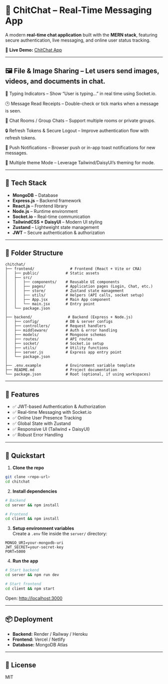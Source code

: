 # 💬 ChitChat – Real-Time Messaging App

A modern **real-time chat application** built with the **MERN stack**, featuring secure authentication, live messaging, and online user status tracking.

🔗 **Live Demo:** [ChitChat App](https://mern-stack-chat-app-ddrd.onrender.com/)

---

## 🖼️ File & Image Sharing – Let users send images, videos, and documents in chat.

📱 Typing Indicators – Show “User is typing…” in real time using Socket.io.

🕒 Message Read Receipts – Double-check or tick marks when a message is seen.

📂 Chat Rooms / Group Chats – Support multiple rooms or private groups.

🔒 Refresh Tokens & Secure Logout – Improve authentication flow with refresh tokens.

🔔 Push Notifications – Browser push or in-app toast notifications for new messages.

🌙 Multiple theme Mode  – Leverage Tailwind/DaisyUI’s theming for mode.

---

## 🌟 Tech Stack

- **MongoDB** – Database  
- **Express.js** – Backend framework  
- **React.js** – Frontend library  
- **Node.js** – Runtime environment  
- **Socket.io** – Real-time communication  
- **TailwindCSS + DaisyUI** – Modern UI styling  
- **Zustand** – Lightweight state management  
- **JWT** – Secure authentication & authorization  

---

## 📂 Folder Structure

```
chitchat/
├── frontend/                # Frontend (React + Vite or CRA)
│   ├── public/            # Static assets
│   ├── src/
│   │   ├── components/    # Reusable UI components
│   │   ├── pages/         # Application pages (Login, Chat, etc.)
│   │   ├── store/         # Zustand state management
│   │   ├── utils/         # Helpers (API calls, socket setup)
│   │   ├── App.jsx        # Main App component
│   │   └── main.jsx       # Entry point
│   └── package.json
│
├── backend/                # Backend (Express + Node.js)
│   ├── config/            # DB & server configs
│   ├── controllers/       # Request handlers
│   ├── middleware/        # Auth & error handling
│   ├── models/            # Mongoose schemas
│   ├── routes/            # API routes
│   ├── socket/            # Socket.io setup
│   ├── utils/             # Utility functions
│   ├── server.js          # Express app entry point
│   └── package.json
│
├── .env.example           # Environment variable template
├── README.md              # Project documentation
└── package.json           # Root (optional, if using workspaces)
```

---

## 🎯 Features

- ✅ JWT-based Authentication & Authorization  
- ✅ Real-time Messaging with Socket.io  
- ✅ Online User Presence Tracking  
- ✅ Global State with Zustand  
- ✅ Responsive UI (Tailwind + DaisyUI)  
- ✅ Robust Error Handling  

---

## 🚀 Quickstart

1. **Clone the repo**
```bash
git clone <repo-url>
cd chitchat
```

2. **Install dependencies**
```bash
# Backend
cd server && npm install

# Frontend
cd client && npm install
```

3. **Setup environment variables**  
Create a `.env` file inside the `server/` directory:

```env
MONGO_URI=your-mongodb-uri
JWT_SECRET=your-secret-key
PORT=5000
```

4. **Run the app**
```bash
# Start backend
cd server && npm run dev

# Start frontend
cd client && npm start
```

Open: [http://localhost:3000](http://localhost:3000)

---

## 📦 Deployment

- **Backend:** Render / Railway / Heroku  
- **Frontend:** Vercel / Netlify  
- **Database:** MongoDB Atlas  

---

## 📜 License

MIT  

